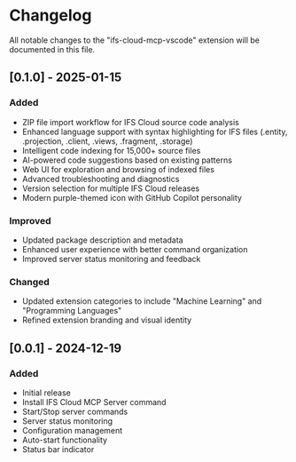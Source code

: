 # Changelog

All notable changes to the "ifs-cloud-mcp-vscode" extension will be documented in this file.

## [0.1.0] - 2025-01-15

### Added

- ZIP file import workflow for IFS Cloud source code analysis
- Enhanced language support with syntax highlighting for IFS files (.entity, .projection, .client, .views, .fragment, .storage)
- Intelligent code indexing for 15,000+ source files
- AI-powered code suggestions based on existing patterns
- Web UI for exploration and browsing of indexed files
- Advanced troubleshooting and diagnostics
- Version selection for multiple IFS Cloud releases
- Modern purple-themed icon with GitHub Copilot personality

### Improved

- Updated package description and metadata
- Enhanced user experience with better command organization
- Improved server status monitoring and feedback

### Changed

- Updated extension categories to include "Machine Learning" and "Programming Languages"
- Refined extension branding and visual identity

## [0.0.1] - 2024-12-19

### Added

- Initial release
- Install IFS Cloud MCP Server command
- Start/Stop server commands
- Server status monitoring
- Configuration management
- Auto-start functionality
- Status bar indicator
